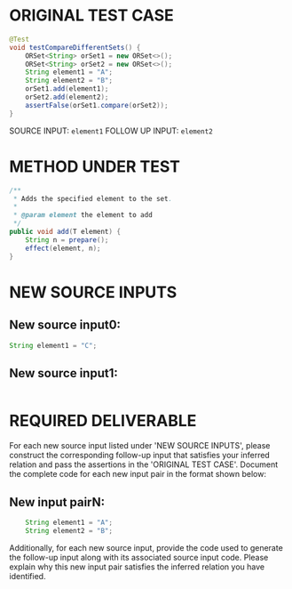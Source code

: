 # ORIGINAL TEST CASE
```java
@Test
void testCompareDifferentSets() {
    ORSet<String> orSet1 = new ORSet<>();
    ORSet<String> orSet2 = new ORSet<>();
    String element1 = "A";
    String element2 = "B";
    orSet1.add(element1);
    orSet2.add(element2);
    assertFalse(orSet1.compare(orSet2));
}

```
SOURCE INPUT: `element1`
FOLLOW UP INPUT: `element2`


# METHOD UNDER TEST
```java
/**
 * Adds the specified element to the set.
 *
 * @param element the element to add
 */
public void add(T element) {
    String n = prepare();
    effect(element, n);
}

```


# NEW SOURCE INPUTS
## New source input0:
```java
String element1 = "C";
```

## New source input1:
```java

```



# REQUIRED DELIVERABLE
For each new source input listed under 'NEW SOURCE INPUTS', please construct the corresponding follow-up input that satisfies your inferred relation and pass the assertions in the 'ORIGINAL TEST CASE'. Document the complete code for each new input pair in the format shown below:
## New input pairN:
```java
    String element1 = "A";
    String element2 = "B";
```

Additionally, for each new source input, provide the code used to generate the follow-up input along with its associated source input code. Please explain why this new input pair satisfies the inferred relation you have identified.